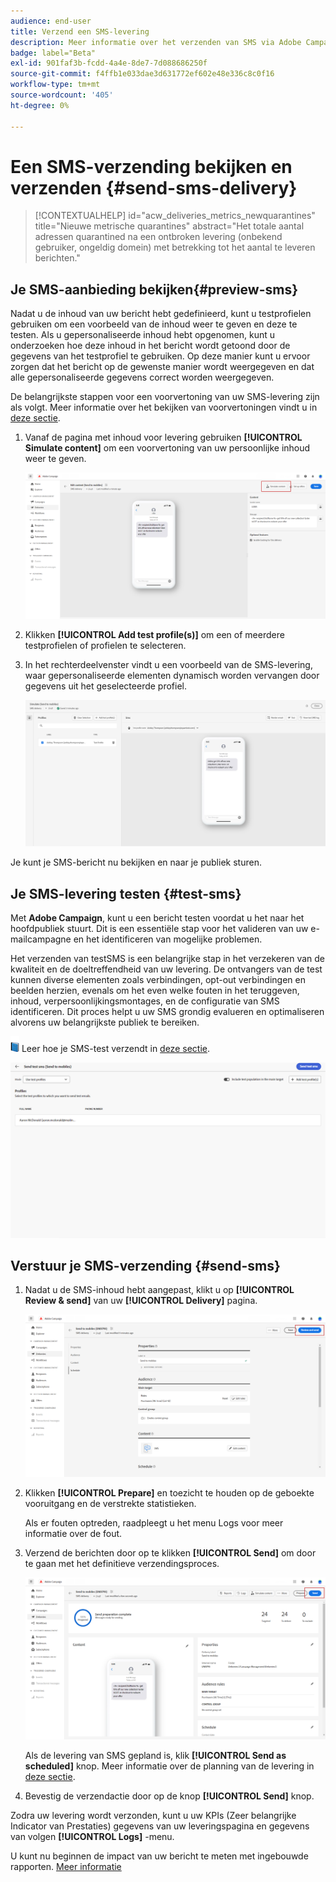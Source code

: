```yaml
---
audience: end-user
title: Verzend een SMS-levering
description: Meer informatie over het verzenden van SMS via Adobe Campaign Web
badge: label="Beta"
exl-id: 901faf3b-fcdd-4a4e-8de7-7d088686250f
source-git-commit: f4ffb1e033dae3d631772ef602e48e336c8c0f16
workflow-type: tm+mt
source-wordcount: '405'
ht-degree: 0%

---
```


# Een SMS-verzending bekijken en verzenden {#send-sms-delivery}

>[!CONTEXTUALHELP]
>id="acw_deliveries_metrics_newquarantines"
>title="Nieuwe metrische quarantines"
>abstract="Het totale aantal adressen quarantined na een ontbroken levering (onbekend gebruiker, ongeldig domein) met betrekking tot het aantal te leveren berichten."

## Je SMS-aanbieding bekijken{#preview-sms}

Nadat u de inhoud van uw bericht hebt gedefinieerd, kunt u testprofielen gebruiken om een voorbeeld van de inhoud weer te geven en deze te testen. Als u gepersonaliseerde inhoud hebt opgenomen, kunt u onderzoeken hoe deze inhoud in het bericht wordt getoond door de gegevens van het testprofiel te gebruiken. Op deze manier kunt u ervoor zorgen dat het bericht op de gewenste manier wordt weergegeven en dat alle gepersonaliseerde gegevens correct worden weergegeven.

De belangrijkste stappen voor een voorvertoning van uw SMS-levering zijn als volgt. Meer informatie over het bekijken van voorvertoningen vindt u in [deze sectie](../preview-test/preview-content.md).

1. Vanaf de pagina met inhoud voor levering gebruiken **[!UICONTROL Simulate content]** om een voorvertoning van uw persoonlijke inhoud weer te geven.

   ![](assets/sms_send_1.png)

1. Klikken **[!UICONTROL Add test profile(s)]** om een of meerdere testprofielen of profielen te selecteren.

   <!--
    Once your test profiles are selected, click **[!UICONTROL Select]**.
    ![](assets/sms_send_2.png)
    -->

1. In het rechterdeelvenster vindt u een voorbeeld van de SMS-levering, waar gepersonaliseerde elementen dynamisch worden vervangen door gegevens uit het geselecteerde profiel.

   ![](assets/sms_send_3.png)

Je kunt je SMS-bericht nu bekijken en naar je publiek sturen.

## Je SMS-levering testen {#test-sms}

Met **Adobe Campaign**, kunt u een bericht testen voordat u het naar het hoofdpubliek stuurt. Dit is een essentiële stap voor het valideren van uw e-mailcampagne en het identificeren van mogelijke problemen.

Het verzenden van testSMS is een belangrijke stap in het verzekeren van de kwaliteit en de doeltreffendheid van uw levering. De ontvangers van de test kunnen diverse elementen zoals verbindingen, opt-out verbindingen en beelden herzien, evenals om het even welke fouten in het teruggeven, inhoud, verpersoonlijkingsmontages, en de configuratie van SMS identificeren. Dit proces helpt u uw SMS grondig evalueren en optimaliseren alvorens uw belangrijkste publiek te bereiken.

![](../assets/do-not-localize/book.png) Leer hoe je SMS-test verzendt in [deze sectie](../preview-test/test-deliveries.md).

![](assets/sms_send_6.png)

## Verstuur je SMS-verzending {#send-sms}

1. Nadat u de SMS-inhoud hebt aangepast, klikt u op **[!UICONTROL Review & send]** van uw **[!UICONTROL Delivery]** pagina.

   ![](assets/sms_send_4.png)

1. Klikken **[!UICONTROL Prepare]** en toezicht te houden op de geboekte vooruitgang en de verstrekte statistieken.

   Als er fouten optreden, raadpleegt u het menu Logs voor meer informatie over de fout.

1. Verzend de berichten door op te klikken **[!UICONTROL Send]** om door te gaan met het definitieve verzendingsproces.

   ![](assets/sms_send_5.png)

   Als de levering van SMS gepland is, klik **[!UICONTROL Send as scheduled]** knop. Meer informatie over de planning van de levering in [deze sectie](../msg/gs-messages.md#schedule-the-delivery-sending).


1. Bevestig de verzendactie door op de knop **[!UICONTROL Send]** knop.

Zodra uw levering wordt verzonden, kunt u uw KPIs (Zeer belangrijke Indicator van Prestaties) gegevens van uw leveringspagina en gegevens van volgen **[!UICONTROL Logs]** -menu.

U kunt nu beginnen de impact van uw bericht te meten met ingebouwde rapporten. [Meer informatie](../reporting/sms-report.md)
